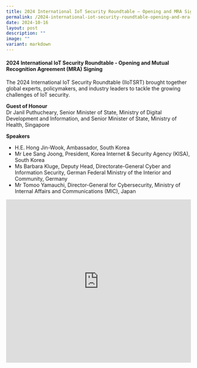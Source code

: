 ```yaml
---
title: 2024 International IoT Security Roundtable – Opening and MRA Signing ​
permalink: /2024-international-iot-security-roundtable-opening-and-mra-signing/
date: 2024-10-16
layout: post
description: ""
image: ""
variant: markdown
---
```

#### **2024 International IoT Security Roundtable - Opening and Mutual Recognition Agreement (MRA) Signing**

The 2024 International IoT Security Roundtable (IIoTSRT) brought together global experts, policymakers, and industry leaders to tackle the growing challenges of IoT security.

**Guest of Honour**
<br>Dr Janil Puthucheary, Senior Minister of State, Ministry of Digital Development and Information, and Senior Minister of State, Ministry of Health, Singapore

**Speakers**
* H.E. Hong Jin-Wook, Ambassador, South Korea
* Mr Lee Sang Joong, President, Korea Internet &amp; Security Agency (KISA), South Korea
* Ms Barbara Kluge, Deputy Head, Directorate-General Cyber and Information Security, German Federal Ministry of the Interior and Community, Germany
* Mr Tomoo Yamauchi, Director-General for Cybersecurity, Ministry of Internal Affairs and Communications (MIC), Japan

<iframe allowfullscreen="" allow="accelerometer; autoplay; clipboard-write; encrypted-media; gyroscope; picture-in-picture; web-share" frameborder="0" title="YouTube video player" src="https://www.youtube.com/embed/3mldDAcgfjM?si=0d4oetO3GxQ43uXw" width="100%" height="445"></iframe>